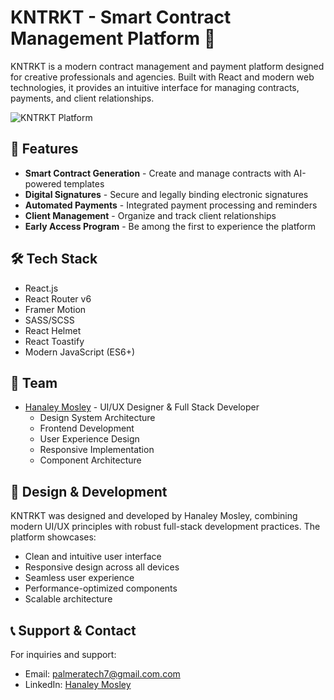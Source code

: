 # KNTRKT - Smart Contract Management Platform 🚀

KNTRKT is a modern contract management and payment platform designed for creative professionals and agencies. Built with React and modern web technologies, it provides an intuitive interface for managing contracts, payments, and client relationships.

![KNTRKT Platform](https://placehold.co/600x400/2a2a2a/ffffff?text=KNTRKT+Platform)

## 🌟 Features

- **Smart Contract Generation** - Create and manage contracts with AI-powered templates
- **Digital Signatures** - Secure and legally binding electronic signatures
- **Automated Payments** - Integrated payment processing and reminders
- **Client Management** - Organize and track client relationships
- **Early Access Program** - Be among the first to experience the platform

## 🛠️ Tech Stack

- React.js
- React Router v6
- Framer Motion
- SASS/SCSS
- React Helmet
- React Toastify
- Modern JavaScript (ES6+)

## 👥 Team

- [Hanaley Mosley](https://github.com/hanaley) - UI/UX Designer & Full Stack Developer
  - Design System Architecture
  - Frontend Development
  - User Experience Design
  - Responsive Implementation
  - Component Architecture

## 🎨 Design & Development

KNTRKT was designed and developed by Hanaley Mosley, combining modern UI/UX principles with robust full-stack development practices. The platform showcases:

- Clean and intuitive user interface
- Responsive design across all devices
- Seamless user experience
- Performance-optimized components
- Scalable architecture

## 📞 Support & Contact

For inquiries and support:
- Email: palmeratech7@gmail.com.com
- LinkedIn: [Hanaley Mosley](https://linkedin.com/in/hanaley-mosley)
